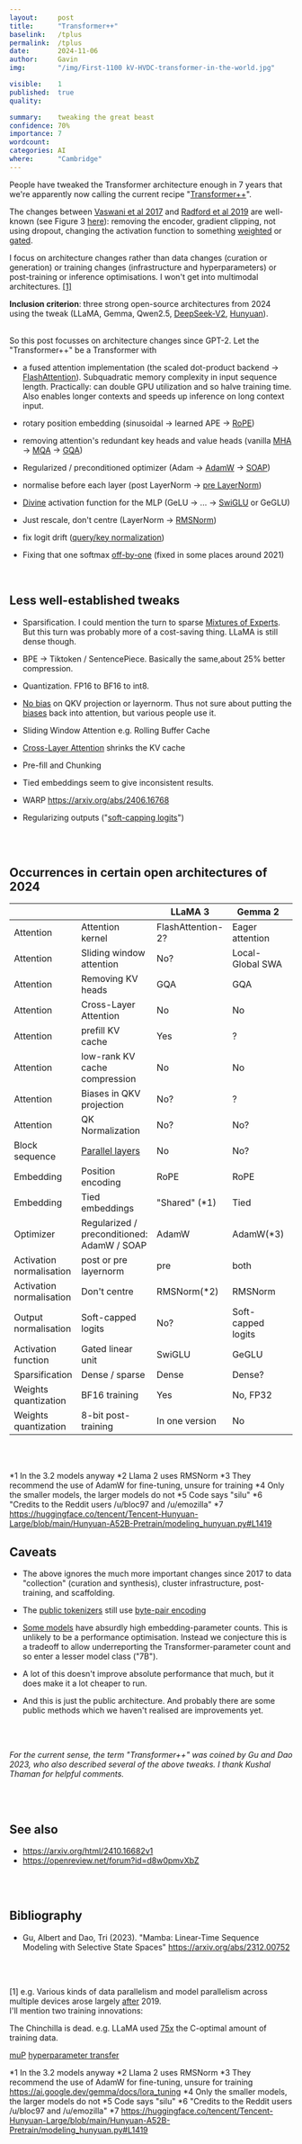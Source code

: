 ```yaml
---
layout:     post
title:      "Transformer++"
baselink:   /tplus
permalink:  /tplus
date:       2024-11-06
author:     Gavin   
img:        "/img/First-1100 kV-HVDC-transformer-in-the-world.jpg"

visible:    1
published:  true
quality:    

summary:    tweaking the great beast
confidence: 70%
importance: 7
wordcount:  
categories: AI
where:      "Cambridge"
---
```


People have tweaked the Transformer architecture enough in 7 years that we're apparently now calling the current recipe "[Transformer++](https://x.com/gneubig/status/1733142142405472295)".

The changes between [Vaswani et al 2017](https://arxiv.org/abs/1706.03762) and [Radford et al 2019](https://cdn.openai.com/better-language-models/language_models_are_unsupervised_multitask_learners.pdf) are well-known (see Figure 3 [here](https://arxiv.org/pdf/2402.04464#page=65)): removing the encoder, gradient clipping, not using dropout, changing the activation function to something [weighted](https://pytorch.org/docs/stable/generated/torch.nn.GELU.html) or [gated](https://pytorch.org/docs/stable/generated/torch.nn.GLU.html).

I focus on architecture changes rather than data changes (curation or generation) or training changes (infrastructure and hyperparameters) or post-training or inference optimisations. I won't get into multimodal architectures. <a href="#footnote-1">[1]</a>

**Inclusion criterion**: three strong open-source architectures from 2024 using the tweak (LLaMA, Gemma, Qwen2.5, [DeepSeek-V2](https://arxiv.org/abs/2405.04434), [Hunyuan](https://arxiv.org/abs/2411.02265?utm_source=substack&utm_medium=email)).

<br>
So this post focusses on architecture changes since GPT-2. Let the "Transformer++" be a Transformer with 

- a fused attention implementation (the scaled dot-product backend -> [FlashAttention](https://arxiv.org/abs/2205.14135)). Subquadratic memory complexity in input sequence length. Practically: can double GPU utilization and so halve training time. Also enables longer contexts and speeds up inference on long context input.
<!-- fusing the softmax operation and the weighted sum of  V directly in the kernel -->

- rotary position embedding (sinusoidal -> learned APE -> [RoPE](https://blog.eleuther.ai/rotary-embeddings/))

- removing attention's redundant key heads and value heads  (vanilla [MHA](https://pytorch.org/docs/stable/generated/torch.nn.MultiheadAttention.html) -> [MQA](https://arxiv.org/abs/1911.02150) -> [GQA](https://arxiv.org/abs/2305.13245))

- Regularized / preconditioned optimizer (Adam -> [AdamW](https://arxiv.org/abs/1711.05101v3) -> [SOAP](https://arxiv.org/abs/2409.11321))

- normalise before each layer (post LayerNorm -> [pre LayerNorm](https://arxiv.org/pdf/2002.04745))

- [Divine](https://stackoverflow.com/questions/79047727/how-to-implement-swiglu-activation-why-does-swiglu-takes-in-two-tensors) activation function for the MLP (GeLU -> ... -> [SwiGLU](https://jcarlosroldan.com/post/348/what-is-swiglu) or GeGLU)

- Just rescale, don't centre (LayerNorm -> [RMSNorm](https://arxiv.org/abs/1910.07467))

- fix logit drift ([query/key normalization](https://arxiv.org/pdf/2302.05442))
    
- Fixing that one softmax <a href="https://www.evanmiller.org/attention-is-off-by-one.html">off-by-one</a> (fixed in some places around 2021)
    

<!-- SWA
    https://amaarora.github.io/posts/2024-07-04%20SWA.html -->

<br>

## Less well-established tweaks

<!-- PaLM: Multiobjective mixture thing vs Masked/causal LM? -->

* Sparsification. I could mention the turn to sparse [Mixtures of Experts](https://yuxi-liu-wired.github.io/essays/posts/mixture-of-experts/). But this turn was probably more of a cost-saving thing. LLaMA is still dense though.

* BPE -> Tiktoken / SentencePiece. Basically the same,about 25% better compression.

* Quantization. FP16 to BF16 to int8.

* [No bias](https://arxiv.org/abs/2204.02311) on QKV projection or layernorm. Thus not sure about putting the [biases](https://github.com/ofirpress/attention_with_linear_biases/#faq) back into attention, but various people use it.

* Sliding Window Attention e.g. Rolling Buffer Cache

* [Cross-Layer Attention](https://arxiv.org/pdf/2405.12981) shrinks the KV cache 

* Pre-fill and Chunking

* Tied embeddings seem to give inconsistent results.

* WARP https://arxiv.org/abs/2406.16768

<!-- * higher learning rates? -->

* Regularizing outputs ("[soft-capping logits](https://huggingface.co/blog/gemma2#soft-capping-and-attention-implementations)")


<br><br>

## Occurrences in certain open architectures of 2024 

|                           |                                            | LLaMA 3           | Gemma 2            | Qwen2.5          | DeepSeek-V2      | Hunyuan-Large       |
|---------------------------|--------------------------------------------|-------------------|--------------------|------------------|------------------|---------------------|
| Attention                 | Attention kernel                           | FlashAttention-2? | Eager attention    | FlashAttention-2 | FlashAttention-2 | FlashAttention-2    |
| Attention                 | Sliding window attention                   | No?               | Local-Global SWA   | both             | No?              | No?                 |
| Attention                 | Removing KV heads                          | GQA               | GQA                | GQA              | MLA              | GQA                 |
| Attention                 | Cross-Layer Attention                      | No                | No                 | No               | No               | CLA                 |
| Attention                 | prefill KV cache                           | Yes               | ?                  | ?                | No?              | ?                   |
| Attention                 | low-rank KV cache compression              | No                | No                 | No               | Yes              | No                  |
| Attention                 | Biases in QKV projection                   | No?               | ?                  | QKV biases       | ?                | No                  |
| Attention                 | QK Normalization                           | No?               | No?                | ?                | No?              | No                  |
| Block sequence            | [Parallel layers](https://github.com/kingoflolz/mesh-transformer-jax)                            | No                | No?                | No?              | No?              | No?                 |
| Embedding                 | Position encoding                          | RoPE              | RoPE               | RoPE             | decoupled RoPE   | DynamicNTKRope (*6) |
| Embedding                 | Tied embeddings                            | "Shared" (*1)     | Tied               | Tied (*4)        | ?                | Tied (*7)           |
| Optimizer                 | Regularized / preconditioned: AdamW / SOAP | AdamW             | AdamW(*3)          | ?                | AdamW            | AdamW               |
| Activation normalisation  | post or pre layernorm                      | pre               | both               | ?                | pre              | ?                   |
| Activation normalisation  | Don't centre                               | RMSNorm(*2)       | RMSNorm            | RMSNorm          | RMSNorm          | RMSNorm             |
| Output normalisation      | Soft-capped logits                         | No?               | Soft-capped logits | No?              | No?              | No?                 |
| Activation function       | Gated linear unit                          | SwiGLU            | GeGLU              | SwiGLU           | SwiGLU           | SwiGLU (*5)         |
| Sparsification            | Dense / sparse                             | Dense             | Dense?             | Dense            | MoE              | MoE                 |
| Weights quantization      | BF16 training                              | Yes               | No, FP32           | Yes              | Yes              | Yes                 |
| Weights quantization      | 8-bit post-training                        | In one version    | No                 | No               | No               | In one version      |




<br><br>

*1  In the 3.2 models anyway
*2  Llama 2 uses RMSNorm
*3  They recommend the use of AdamW for fine-tuning, unsure for training
*4  Only the smaller models, the larger models do not
*5  Code says "silu"
*6  "Credits to the Reddit users /u/bloc97 and /u/emozilla"
*7  https://huggingface.co/tencent/Tencent-Hunyuan-Large/blob/main/Hunyuan-A52B-Pretrain/modeling_hunyuan.py#L1419

## Caveats

* The above ignores the much more important changes since 2017 to data "collection" (curation and synthesis), cluster infrastructure, post-training, and scaffolding. 

* The [public tokenizers](https://github.com/openai/tiktoken) still use [byte-pair encoding](https://huggingface.co/learn/nlp-course/en/chapter6/5)

* [Some models](https://huggingface.co/google/gemma-7b/discussions/34) have absurdly high embedding-parameter counts. This is unlikely to be a performance optimisation. Instead we conjecture this is a tradeoff to allow underreporting the Transformer-parameter count and so enter a lesser model class ("7B").

* A lot of this doesn't improve absolute performance that much, but it does make it a lot cheaper to run.

* And this is just the public architecture. And probably there are some public methods which we haven't realised are improvements yet. 


<br><br>


_For the current sense, the term "Transformer++" was coined by Gu and Dao 2023, who also described several of the above tweaks. I thank Kushal Thaman for helpful comments._


<br><br>



## See also

* https://arxiv.org/html/2410.16682v1
* https://openreview.net/forum?id=d8w0pmvXbZ


<br><br>


## Bibliography 

* Gu, Albert and Dao, Tri (2023). "Mamba: Linear-Time Sequence Modeling with Selective State Spaces"
https://arxiv.org/abs/2312.00752

<br><br>

<p id="footnote-1">[1] e.g. Various kinds of data parallelism and model parallelism across multiple devices arose largely <a href="https://web.archive.org/web/20191016002046/https://pytorch.org/tutorials/intermediate/model_parallel_tutorial.html">after</a> 2019.

<br>
I'll mention two training innovations: 

The Chinchilla is dead. e.g. LLaMA used <a href="https://tmychow.substack.com/p/three-kuhnian-revolutions-in-ml-training">75x</a> the C-optimal amount of training data.

<a href="https://arxiv.org/abs/2203.03466 ">muP</a> <a href="https://arxiv.org/abs/2407.05872">hyperparameter transfer</a>
</p>


*1  In the 3.2 models anyway
*2  Llama 2 uses RMSNorm
*3  They recommend the use of AdamW for fine-tuning, unsure for training https://ai.google.dev/gemma/docs/lora_tuning
*4  Only the smaller models, the larger models do not
*5  Code says "silu"
*6  "Credits to the Reddit users /u/bloc97 and /u/emozilla"
*7  https://huggingface.co/tencent/Tencent-Hunyuan-Large/blob/main/Hunyuan-A52B-Pretrain/modeling_hunyuan.py#L1419